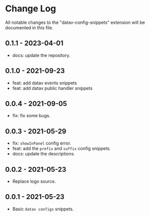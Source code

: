 # Change Log

All notable changes to the "datav-config-snippets" extension will be documented in this file.

## 0.1.1 - 2023-04-01

- docs: update the repository.

## 0.1.0 - 2021-09-23

- feat: add datav events snippets
- feat: add datav public handler snippets

## 0.0.4 - 2021-09-05

- fix: fix some bugs.

## 0.0.3 - 2021-05-29

- fix: `showInPanel` config error.
- feat: add the `prefix` and `suffix` config snippets.
- docs: update the descriptions.

## 0.0.2 - 2021-05-23

- Replace logo source.

## 0.0.1 - 2021-05-23

- Basic `datav configs` snippets.
